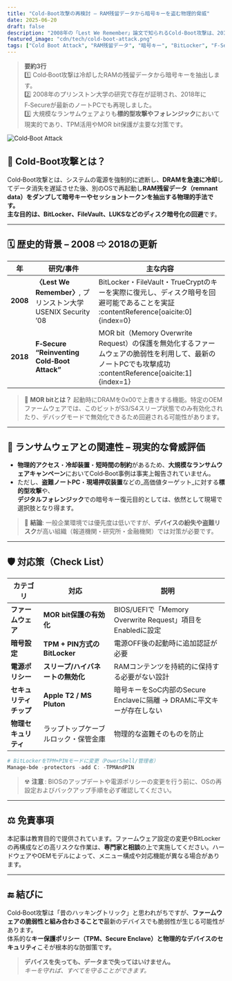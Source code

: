 ```yaml
---
title: "Cold‑Boot攻撃の再検討 – RAM残留データから暗号キーを盗む物理的脅威"
date: 2025-06-20
draft: false
description: "2008年の「Lest We Remember」論文で知られるCold‑Boot攻撃は、2018年のF‑Secureの研究により現代のノートPCでも再現されました。本記事では、攻撃の原理・ランサムウェアシナリオにおける現実性・TPM・MOR bitなど、実務での対応策を整理します。"
featured_image: "cdn/tech/cold-boot-attack.png"
tags: ["Cold Boot Attack", "RAM残留データ", "暗号キー", "BitLocker", "F‑Secure", "物理的攻撃", "情報セキュリティ"]
---
```


> **要約3行**  
> 1️⃣ Cold‑Boot攻撃は冷却したRAMの残留データから暗号キーを抽出します。  
> 2️⃣ 2008年のプリンストン大学の研究で存在が証明され、2018年にF‑Secureが最新のノートPCでも再現しました。  
> 3️⃣ 大規模なランサムウェアよりも**標的型攻撃やフォレンジック**において現実的であり、TPM活用やMOR bit保護が主要な対策です。

![Cold‑Boot Attack](https://blog.plura.io/cdn/tech/cold-boot-attack.png)

<!--more-->

## 🧊 Cold‑Boot攻撃とは？

Cold‑Boot攻撃とは、システムの電源を強制的に遮断し、**DRAMを急速に冷却**してデータ消失を遅延させた後、別のOSで再起動し**RAM残留データ（remnant data）**をダンプして暗号キーやセッショントークンを抽出する物理的手法です。  
主な目的は、BitLocker、FileVault、LUKSなどの**ディスク暗号化の回避**です。

---

## 🗓 歴史的背景 – 2008 ⇨ 2018の更新

| 年 | 研究/事件 | 主な内容 |
|------|-----------|----------|
| **2008** | **〈Lest We Remember〉**, プリンストン大学 USENIX Security ’08 | BitLocker・FileVault・TrueCryptのキーを実際に復元し、ディスク暗号を回避可能であることを実証 :contentReference[oaicite:0]{index=0} |
| **2018** | **F‑Secure “Reinventing Cold‑Boot Attack”** | MOR bit（Memory Overwrite Request）の保護を無効化するファームウェアの脆弱性を利用して、最新のノートPCでも攻撃成功 :contentReference[oaicite:1]{index=1} |

> 🔎 **MOR bitとは？** 起動時にDRAMを0x00で上書きする機能。特定のOEMファームウェアでは、このビットがS3/S4スリープ状態でのみ有効化されたり、デバッグモードで無効化できるため回避される可能性があります。

---

## 🎯 ランサムウェアとの関連性 – 現実的な脅威評価

- **物理的アクセス**・**冷却装置**・**短時間の制約**があるため、**大規模なランサムウェアキャンペーン**においてCold‑Boot事例は事実上報告されていません。  
- ただし、**盗難ノートPC**・**現場押収装置**などの_高価値ターゲット_に対する**標的型攻撃**や、  
  **デジタルフォレンジック**での暗号キー復元目的としては、依然として現場で選択肢となり得ます。

> 📌 **結論**: 一般企業環境では優先度は低いですが、**デバイスの紛失や盗難リスク**が高い組織（報道機関・研究所・金融機関）では対策が必要です。

---

## 🛡 対応策（Check List）

| カテゴリ | 対応 | 説明 |
|----------|------|------|
| **ファームウェア** | **MOR bit保護の有効化** | BIOS/UEFIで「Memory Overwrite Request」項目をEnabledに設定 |
| **暗号設定** | **TPM + PIN方式のBitLocker** | 電源OFF後の起動時に追加認証が必要 |
| **電源ポリシー** | **スリープ/ハイバネートの無効化** | RAMコンテンツを持続的に保持する必要がない設計 |
| **セキュリティチップ** | **Apple T2 / MS Pluton** | 暗号キーをSoC内部のSecure Enclaveに隔離 → DRAMに平文キーが存在しない |
| **物理セキュリティ** | ラップトップケーブルロック・保管金庫 | 物理的な盗難そのものを防止 |

```powershell
# BitLockerをTPM+PINモードに変更（PowerShell/管理者）
Manage-bde -protectors -add C: -TPMAndPIN
```
> ☢ **注意** : BIOSのアップデートや電源ポリシーの変更を行う前に、OSの再設定およびバックアップ手順を必ず確認してください。

---

## ⚖ 免責事項

本記事は教育目的で提供されています。ファームウェア設定の変更やBitLockerの再構成などの高リスクな作業は、**専門家と相談**の上で実施してください。ハードウェアやOEMモデルによって、メニュー構成や対応機能が異なる場合があります。

---

## 🔚 結びに

Cold‑Boot攻撃は「昔のハッキングトリック」と思われがちですが、**ファームウェアの脆弱性と組み合わさることで**最新のデバイスでも脆弱性が生じる可能性があります。  
体系的な**キー保護ポリシー（TPM、Secure Enclave）**と**物理的なデバイスのセキュリティ**こそが根本的な防御策です。

> **デバイスを失っても、データまで失ってはいけません。**  
> *キーを守れば、すべてを守ることができます。*

